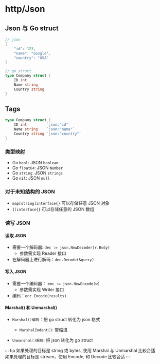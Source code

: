 # http/Json

## Json 与 Go struct

```go
// json
{
    "id": 123,
    "name": "Google",
    "country": "USA"
}

// go struct
type Company struct {
    ID int
    Name string
    Country string
}
```

## Tags

```go
type Company struct {
    ID int         `json:"id"`
    Name string    `json:"name"`
    Country string `json:"country"`
}
```

### 类型映射

- Go `bool`: JSON `boolean`
- Go `float64`: JSON `Number`
- Go `string`: JSON `strings`
- Go `nil`: JSON `null`

### 对于未知结构的 JSON

- `map[string]interface{}` 可以存储任意 JSON 对象
- `[]interface{}` 可以存储任意的 JSON 数组

### 读写 JSON

#### 读取 JSON

- 需要一个解码器: `dec := json.NewDecoder(r.Body)`
  - 参数需实现 Reader 接口
- 在解码器上进行解码：`dec.Decode(&query)`

#### 写入 JSON

- 需要一个编码器： `enc := json.NewEncode(w)`
  - 参数需实现 Writer 接口
- 编码：`enc.Encode(results)`

#### Marshal() 和 Unmarshal()

- `Marshal()编码`：把 go struct 转化为 json 格式

  - `MarshalIndent()`: 带缩进

- `Unmarshal()解码`: 把 json 转化为 go struct

::: tip
如果处理的目标是 string 或 bytes, 使用 Marshal 与 Unmarshal 比较合适
如果处理的目标是 stream，使用 Encode, 和 Decode 比较合适
:::

